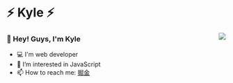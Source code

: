 # ⚡ Kyle ⚡

<img align="right" src="https://github-readme-stats.vercel.app/api?username=zkcpps&count_private=true&show_icons=true&icon_color=0366d6&text_color=24292e&bg_color=ffffff&hide_title=true" />

### 👋 Hey! Guys, I'm Kyle

- 💻 I'm web developer
- 👀 I’m interested in JavaScript
- 📫 How to reach me: [掘金](https://juejin.cn/user/1970741420242397)
